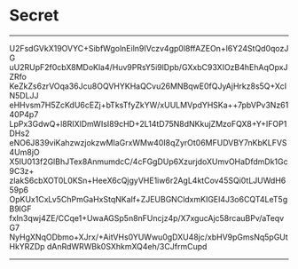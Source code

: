 # Secret

***

U2FsdGVkX19OVYC+SibfWgolnEiln9IVczv4gp0l8ffAZEOn+l6Y24StQd0qozJG
uU2RUpF2f0cbX8MDoKla4/Huv9PRsY5i9lDpb/GXxbC93XIOzB4hEhAqOpxJZRfo
KeZkZs6zrVOqa36Jcu8OQVHYKHaQCvu26MNBqwE0fQJyAjHrkz8s5Q+XcIN5DLJJ
eHHvsm7H5ZcKdU6cEZj+bTksTfyZkYW/xUULMVpdYHSKa++7pbVPv3Nz6140P4p7
LpPx3GdwQ+l8RIXlDmWIsI89cHD+2L14tD75N8dNKkujZMzoFQX8+Y+IFOP1DHs2
eNO6J839viKahzwzjokzwMIaGrxWMw40I8qZyrOt06MFUDVBY7nKbKLFVS4Um8jO
X5IU013f2GlBhJTex8AnmumdcC/4cFGgDUp6XzurjdoXUmvOHaDfdmDk1Gc9C3z+
zlakS6cbXOT0L0KSn+HeeX6cQjgyVHE1iw6r2AgL4ktCov45SQi0tLJUWdH659p6
OpKUx1CxLv5ChPmGaHxStqNKaIf+ZJEUBGNCldxmKIGEl4J3o6CQT4LeT5gB9lGF
fxIn3qwj4ZE/CCqe1+UwaAGSp5n8nFUncjz4p/X7xgucAjc58rcauBPv/aTeqvG7
NyHgXNqODbmo+XJrx/+AitVHs0YUWwu0gDXU48jc/xbHV9pGmsNq5pGUtHkYRZDp
dAnRdWRWBk0SXhkmXQ4eh/3CJfrmCupd

***
